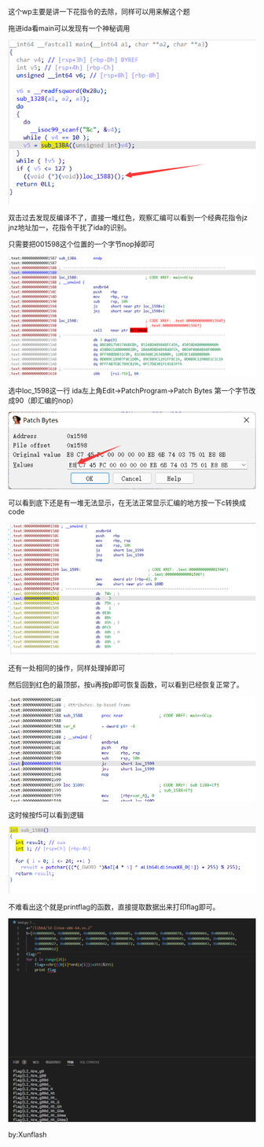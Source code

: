 这个wp主要是讲一下花指令的去除，同样可以用来解这个题

拖进ida看main可以发现有一个神秘调用

![image-20220523195106244](2-1.png)

双击过去发现反编译不了，直接一堆红色，观察汇编可以看到一个经典花指令jz jnz地址加一，花指令干扰了ida的识别。

只需要把001598这个位置的一个字节nop掉即可

![image-20220523195215462](2-2.png)

选中loc_1598这一行 ida左上角Edit->PatchProgram->Patch Bytes 第一个字节改成90（即汇编的nop）

![image-20220523195447514](2-3.png)

可以看到底下还是有一堆无法显示，在无法正常显示汇编的地方按一下c转换成code

![image-20220523195827331](2-4.png)

还有一处相同的操作，同样处理掉即可

然后回到红色的最顶部，按u再按p即可恢复函数，可以看到已经恢复正常了。

![image-20220523200121177](2-5.png)

这时候按f5可以看到逻辑

![image-20220523200234152](2-6.png)

不难看出这个就是printflag的函数，直接提取数据出来打印flag即可。

![image-20220523200343354](2-7.png)

by:Xunflash
